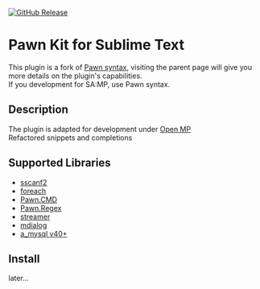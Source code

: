 [![GitHub Release](https://img.shields.io/github/v/release/punkochel/pawn-openmp-sublime-kit.svg)](https://github.com/punkochel/pawn-openmp-sublime-kit/releases/latest)
# Pawn Kit for Sublime Text
This plugin is a fork of [Pawn syntax](https://github.com/Southclaws/pawn-sublime-language), visiting the parent page will give you more details on the plugin's capabilities.  
If you development for SA:MP, use Pawn syntax.

## Description
The plugin is adapted for development under [Open MP](https://www.open.mp/)  
Refactored snippets and completions

## Supported Libraries
-	[sscanf2](https://github.com/Y-Less/sscanf)
-	[foreach](https://github.com/Open-GTO/foreach)
-	[Pawn.CMD](https://github.com/katursis/Pawn.CMD)
-	[Pawn.Regex](https://github.com/katursis/Pawn.Regex)
-	[streamer](https://github.com/samp-incognito/samp-streamer-plugin)
-	[mdialog](https://github.com/Open-GTO/mdialog)
-	[a_mysql v40+](https://github.com/pBlueG/SA-MP-MySQL)

## Install
later...
